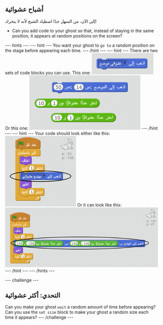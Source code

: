 ## أشباح عشوائية

إلى الآن، من السهل جدًا اصطياد الشبح لأنه لا يتحرك!

+ Can you add code to your ghost so that, instead of staying in the same position, it appears at random positions on the screen?

\--- hints \--- \--- hint \--- You want your ghost to `go to` a random position on the stage before appearing each time. \--- /hint \--- \--- hint \--- There are two sets of code blocks you can use. This one: ![screenshot](images/ghost-random-blocks-1.png) Or this one: ![screenshot](images/ghost-random-blocks-2.png) \--- /hint \--- \--- hint \--- Your code should look either like this: ![screenshot](images/ghost-random-code-1.png) Or it can look like this: ![screenshot](images/ghost-random-code-2.png) \--- /hint \--- \--- /hints \---

\--- challenge \---

## التحدي: أكثر عشوائية

Can you make your ghost `wait` a random amount of time before appearing? Can you use the `set size` block to make your ghost a random size each time it appears? \--- /challenge \---